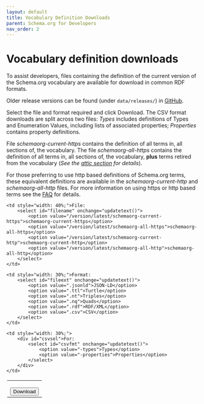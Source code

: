 ```yaml
---
layout: default
title: Vocabulary Definition Downloads
parent: Schema.org for Developers
nav_order: 2
---
```

# Vocabulary definition downloads

To assist developers, files containing the definition of the current version of the Schema.org vocabulary are available for download in common RDF formats.

Older release versions can be found (under `data/releases/`) in [GitHub](https://github.com/schemaorg/schemaorg).

Select the file and format required and click Download. The CSV format downloads are split across two files: _Types_ includes definitions of Types and Enumeration Values, including lists of associated properties; _Properties_ contains property definitions.  

File _schemaorg-current-https_ contains the definition of all terms in, all sections of, the vocabulary. The file _schemaorg-all-https_ contains the definition of all terms in, all sections of, the vocabulary, **plus** terms retired from the vocabulary (_See the [attic section](https://schema.org/docs/attic.home.html) for details_).

For those preferring to use http based definitions of Schema.org terms, these equivalent definitions are available in the _schemaorg-current-http_ and _schemaorg-all-http_ files. For more information on using https or http based terms see the [FAQ](/SchmaInfo/faq.html#19) for details.

<table style="padding: 2px; width:600px">
<tbody>
<tr>

    <td style="width: 40%;">File:  
        <select id="filename" onchange="updatetext()">
            <option value="/version/latest/schemaorg-current-https">schemaorg-current-https</option>
            <option value="/version/latest/schemaorg-all-https">schemaorg-all-https</option>
            <option value="/version/latest/schemaorg-current-http">schemaorg-current-http</option>
            <option value="/version/latest/schemaorg-all-http">schemaorg-all-http</option>
        </select>
    </td>

    <td style="width: 30%;">Format:  
        <select id="fileext" onchange="updatetext()">
            <option value=".jsonld">JSON-LD</option> 
            <option value=".ttl">Turtle</option> 
            <option value=".nt">Triples</option> 
            <option value=".nq">Quads</option> 
            <option value=".rdf">RDF/XML</option> 
            <option value=".csv">CSV</option>
        </select>
    </td>

    <td style="width: 30%;">
        <div id="csvsel">For:  
            <select id="csvfmt" onchange="updatetext()">
                <option value="-types">Types</option> 
                <option value="-properties">Properties</option>
            </select>
        </div>
    </td>
</tr>

<tr>
    <td colspan="3">
        <div id="label"  style="padding: 5px;"></div>
    </td>
</tr>

<tr>
    <td colspan="3" style="text-align: center;"><input type="button" onclick="dowloadfunc();" value="Download">
</td>

</tr>

</tbody>
</table>


<script>
function getHost(){
        port = window.location.port
    if (port == "" || port == 0) {
        port = "";
    } else {
        port = ":" + port;
    }
    host = window.location.protocol + "//" + window.location.hostname + port;
    host = "https://schema.org";
    return host;

}

function getschemafilename() {

    path = document.getElementById("filename").value;
    ext = document.getElementById("fileext").value;
    csvfmt = ""
    if (ext == ".csv") {
        csvfmt = document.getElementById("csvfmt").value;
    }
    return (getHost() + path + csvfmt + ext);
}

function updatetext() {
    if (document.getElementById("fileext").value == ".csv") {
        document.getElementById("csvsel").style.display = 'block';
    } else {
        document.getElementById("csvsel").style.display = 'none';
    }
    filepath = getschemafilename();
    document.getElementById("label").innerHTML = '<a href="' + filepath + '">' + filepath + '</a>';
}
function dowloadfunc() { 
    //alert(path + ext); 
    window.location.href = getschemafilename(); 
}

document.getElementsByTagName("body")[0].onload = function() {updatetext()};


</script>
